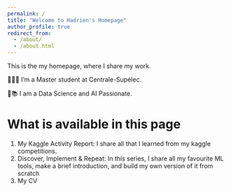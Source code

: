 ```yaml
---
permalink: /
title: "Welcome to Hadrien's Homepage"
author_profile: true
redirect_from: 
  - /about/
  - /about.html
---
```


This is the my homepage, where I share my work.

👨🏻‍💻 I’m a Master student at Centrale-Supélec.

🔬📚 I am a Data Science and AI Passionate.

What is available in this page
======

1. My Kaggle Activity Report: I share all that I learned from my kaggle competitions.
1. Discover, Implement & Repeat: In this series, I share all my favourite ML tools, make a brief introduction, and build my own version of it from scratch
1. My CV

